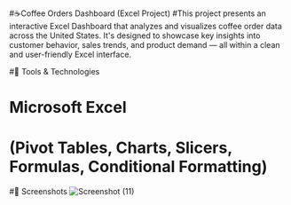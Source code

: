 #☕Coffee Orders Dashboard (Excel Project)
#This project presents an interactive Excel Dashboard that analyzes and visualizes coffee order data across the United States. It's designed to showcase key insights into customer behavior, sales trends, and product demand — all within a clean and user-friendly Excel interface.

#📁 Tools & Technologies
# Microsoft Excel
# (Pivot Tables, Charts, Slicers, Formulas, Conditional Formatting)

#📸 Screenshots
![Screenshot (11)](https://github.com/user-attachments/assets/a24843ef-90aa-400f-b35c-484f265a32d0)



